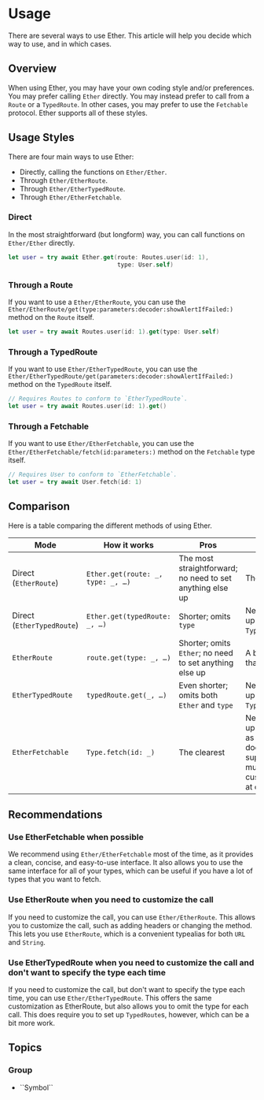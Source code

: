 # Usage

There are several ways to use Ether. This article will help you decide which way to use, and in which cases.

## Overview

When using Ether, you may have your own coding style and/or preferences. You may prefer calling `Ether` directly. You may instead prefer to call from a `Route` or a `TypedRoute`. In other cases, you may prefer to use the `Fetchable` protocol. Ether supports all of these styles.

## Usage Styles

There are four main ways to use Ether:

- Directly, calling the functions on ``Ether/Ether``.
- Through ``Ether/EtherRoute``.
- Through ``Ether/EtherTypedRoute``.
- Through ``Ether/EtherFetchable``.

### Direct

In the most straightforward (but longform) way, you can call functions on ``Ether/Ether`` directly.

```swift
let user = try await Ether.get(route: Routes.user(id: 1),
                               type: User.self)
```

### Through a Route

If you want to use a ``Ether/EtherRoute``, you can use the ``Ether/EtherRoute/get(type:parameters:decoder:showAlertIfFailed:)`` method on the `Route` itself.

```swift
let user = try await Routes.user(id: 1).get(type: User.self)
```

### Through a TypedRoute

If you want to use ``Ether/EtherTypedRoute``, you can use the ``Ether/EtherTypedRoute/get(parameters:decoder:showAlertIfFailed:)`` method on the `TypedRoute` itself.

```swift
// Requires Routes to conform to `EtherTypedRoute`.
let user = try await Routes.user(id: 1).get()
```

### Through a Fetchable

If you want to use ``Ether/EtherFetchable``, you can use the ``Ether/EtherFetchable/fetch(id:parameters:)`` method on the `Fetchable` type itself.

```swift
// Requires User to conform to `EtherFetchable`.
let user = try await User.fetch(id: 1)
```

## Comparison

Here is a table comparing the different methods of using Ether.

Mode | How it works | Pros | Cons
--- | --- | --- | ---
Direct (``EtherRoute``) | `Ether.get(route: _, type: _, …)` | The most straightforward; no need to set anything else up | The longest
Direct (``EtherTypedRoute``) | `Ether.get(typedRoute: _, …)` | Shorter; omits `type` | Need to set up `TypedRoute`s
``EtherRoute`` | `route.get(type: _, …)` | Shorter; omits `Ether`; no need to set anything else up | A bit longer than others
``EtherTypedRoute`` | `typedRoute.get(_, …)` | Even shorter; omits both `Ether` and `type` | Need to set up `TypedRoute`s
``EtherFetchable`` | `Type.fetch(id: _)` | The clearest | Need to set up your types as `Fetchable`; doesn't support as much customization at call time

## Recommendations

### Use EtherFetchable when possible

We recommend using ``Ether/EtherFetchable`` most of the time, as it provides a clean, concise, and easy-to-use interface. It also allows you to use the same interface for all of your types, which can be useful if you have a lot of types that you want to fetch.

### Use EtherRoute when you need to customize the call

If you need to customize the call, you can use ``Ether/EtherRoute``. This allows you to customize the call, such as adding headers or changing the method. This lets you use ``EtherRoute``, which is a convenient typealias for both `URL` and `String`.

### Use EtherTypedRoute when you need to customize the call and don't want to specify the type each time

If you need to customize the call, but don't want to specify the type each time, you can use ``Ether/EtherTypedRoute``. This offers the same customization as EtherRoute, but also allows you to omit the type for each call. This does require you to set up ``TypedRoute``s, however, which can be a bit more work.

## Topics

### <!--@START_MENU_TOKEN@-->Group<!--@END_MENU_TOKEN@-->

- <!--@START_MENU_TOKEN@-->``Symbol``<!--@END_MENU_TOKEN@-->
